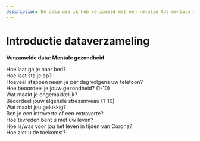 ```yaml
---
description: De data die ik heb verzameld met een relatie tot mentale gezondheid
---
```


# Introductie dataverzameling

**Verzamelde data: Mentale gezondheid**  
  
Hoe laat ga je naar bed?  
Hoe laat sta je op?  
Hoeveel stappen neem je per dag volgens uw telefoon?  
Hoe beoordeel je jouw gezondheid? \(1-10\)  
Wat maakt je ongemakkelijk?  
Beoordeel jouw algehele stressniveau \(1-10\)  
Wat maakt jou gelukkig?  
Ben je een introverte of een extraverte?  
Hoe tevreden bent u met uw leven?   
Hoe is/was voor jou het leven in tijden van Corona?  
Hoe ziet u de toekomst?  
  


